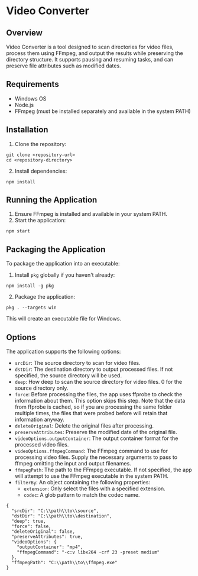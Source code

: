 # Video Converter

## Overview

Video Converter is a tool designed to scan directories for video files, process them using FFmpeg, and output the results while preserving the directory structure. It supports pausing and resuming tasks, and can preserve file attributes such as modified dates.  

## Requirements

- Windows OS
- Node.js
- FFmpeg (must be installed separately and available in the system PATH)

## Installation

1. Clone the repository:  
```shell
git clone <repository-url>
cd <repository-directory>
```

2. Install dependencies:  
```shell
npm install
```

## Running the Application

1. Ensure FFmpeg is installed and available in your system PATH.
2. Start the application:
```shell
npm start
```

## Packaging the Application

To package the application into an executable:  

1. Install `pkg` globally if you haven't already:  
```shell
npm install -g pkg
```
2. Package the application:  
```shell
pkg . --targets win
```
This will create an executable file for Windows.

## Options

The application supports the following options:

- `srcDir`: The source directory to scan for video files.
- `dstDir`: The destination directory to output processed files. If not specified, the source directory will be used.
- `deep`: How deep to scan the source directory for video files. 0 for the source directory only.
- `force`: Before processing the files, the app uses ffprobe to check the information about them. This option skips this step. Note that the data from ffprobe is cached, so if you are processing the same folder multiple times, the files that were probed before will retain that information anyway.
- `deleteOriginal`: Delete the original files after processing.
- `preserveAttributes`: Preserve the modified date of the original file.
- `videoOptions.outputContainer`: The output container format for the processed video files.
- `videoOptions.ffmpegCommand`: The FFmpeg command to use for processing video files. Supply the necessary arguments to pass to ffmpeg omitting the input and output filenames.
- `ffmpegPath`: The path to the FFmpeg executable. If not specified, the app will attempt to use the FFmpeg executable in the system PATH.
- `filterBy`: An object containing the following properties:
  - `extension`: Only select the files with a specified extension.
  - `codec`: A glob pattern to match the codec name.

```shell
{
  "srcDir": "C:\\path\\to\\source",
  "dstDir": "C:\\path\\to\\destination",
  "deep": true,
  "force": false,
  "deleteOriginal": false,
  "preserveAttributes": true,
  "videoOptions": {
    "outputContainer": "mp4",
    "ffmpegCommand": "-c:v libx264 -crf 23 -preset medium"
  },
  "ffmpegPath": "C:\\path\\to\\ffmpeg.exe"
}
```
